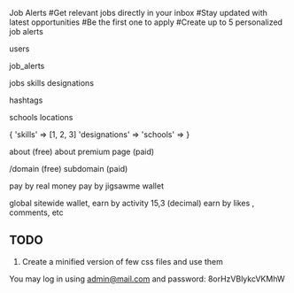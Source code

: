 Job Alerts
#Get relevant jobs directly in your inbox
#Stay updated with latest opportunities
#Be the first one to apply
#Create up to 5 personalized job alerts

users

job_alerts

jobs
skills
designations

hashtags

schools
locations

{
	'skills' => [1, 2, 3]
	'designations' =>
	'schools' =>
}

about (free)
about premium page (paid)

/domain (free)
subdomain (paid)

pay by real money
pay by jigsawme wallet

global sitewide wallet, earn by activity 
15,3 (decimal)
earn by likes , comments, etc

## TODO ##
1. Create a minified version of few css files and use them

You may log in using admin@mail.com and password: 8orHzVBlykcVKMhW

